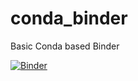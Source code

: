 # conda_binder
Basic Conda based Binder

[![Binder](https://mybinder.org/badge_logo.svg)](https://mybinder.org/v2/gh/IlvaIlska/pyMachine.git/HEAD)
